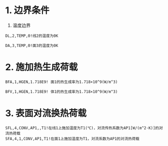 # 1. 边界条件
1. 温度边界
```
DL,2,TEMP,0!线2的温度为0K
```
```
DA,3,TEMP,0!面3的温度为0K
```
# 2. 施加热生成荷载
```
BFA,1,HGEN,1.718E9! 面1的热生成率为1.718×10^9(W/m^3)
```
```
BFV,1,HGEN,1.718E9! 体1的热生成率为1.718×10^9(W/m^3)
```
# 3. 表面对流换热荷载
```
SFL,4,CONV,AP1,,T1!在线1上施加温度为T1(℃)，对流传热系数为AP1[W/(m^2·K)]的对流热荷载
SFA,4,1,CONV,AP1,T1!在面1上施加温度为T1，对流系数为AP1的对流热荷载
```

